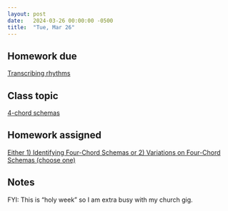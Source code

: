 ```yaml
---
layout: post
date:   2024-03-26 00:00:00 -0500
title:  "Tue, Mar 26"
---
```


## Homework due

[Transcribing rhythms](https://viva.pressbooks.pub/openmusictheory/chapter/rhythm-and-meter-in-pop-music/#assignments)

## Class topic

[4-chord schemas](https://viva.pressbooks.pub/openmusictheory/chapter/4-chord-schemas/)

## Homework assigned

[Either 1) Identifying Four-Chord Schemas or 2) Variations on Four-Chord Schemas (choose one)](https://viva.pressbooks.pub/openmusictheory/chapter/4-chord-schemas/#assignments)

## Notes

FYI: This is “holy week” so I am extra busy with my church gig.